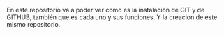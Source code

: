En este repositorio va a poder ver como es la instalación de GIT y de GITHUB, también que es cada uno y sus funciones. Y la creacion de este mismo repositorio.